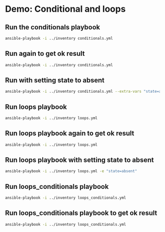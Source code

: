# Demo: Conditional and loops

## Run the conditionals playbook

```bash
ansible-playbook -i ../inventory conditionals.yml
```

## Run again to get ok result

```bash
ansible-playbook -i ../inventory conditionals.yml
```

## Run with setting state to absent

```bash
ansible-playbook -i ../inventory conditionals.yml --extra-vars "state=absent"
```

## Run loops playbook

```bash
ansible-playbook -i ../inventory loops.yml
```

## Run loops playbook again to get ok result

```bash
ansible-playbook -i ../inventory loops.yml
```

## Run loops playbook with setting state to absent

```bash
ansible-playbook -i ../inventory loops.yml -e "state=absent"
```

## Run loops_conditionals playbook

```bash
ansible-playbook -i ../inventory loops_conditionals.yml
```

## Run loops_conditionals playbook to get ok result

```bash
ansible-playbook -i ../inventory loops_conditionals.yml
```

